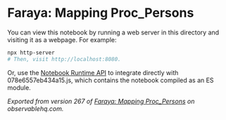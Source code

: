 # Faraya: Mapping Proc_Persons

You can view this notebook by running a web server in this directory and
visiting it as a webpage. For example:

```sh
npx http-server
# Then, visit http://localhost:8080.
```

Or, use the [Notebook Runtime API](https://github.com/observablehq/notebook-runtime) to
integrate directly with 078e6557eb434a15.js, which contains the notebook compiled as an
ES module.

*Exported from version 267 of [Faraya: Mapping Proc_Persons](https://observablehq.com/d/078e6557eb434a15) on observablehq.com.*